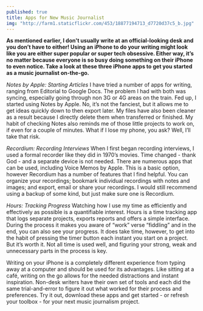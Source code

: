 ```yaml
---
published: true
title: Apps for New Music Journalist
img: "http://farm1.staticflickr.com/453/18877194713_d7720d37c5_b.jpg"
---
```


**As mentioned earlier, I don't usually write at an official-looking desk and you don’t have to either! Using an iPhone to do your writing might look like you are either super popular or super tech obsessive. Either way, it’s no matter because everyone is so busy doing something on their iPhone to even notice. Take a look at these three iPhone apps to get you started as a music journalist on-the-go.**

*Notes by Apple: Starting Articles*
I have tried a number of apps for writing, ranging from Editorial to Google Docs. The problem I had with both was syncing, especially going through non 3G or 4G areas on the train. Fed up, I started using Notes by Apple. No, it’s not the fanciest, but it allows me to get ideas quickly down to then export later. My files have also been cleaner as a result because I directly delete them when transferred or finished. My habit of checking Notes also reminds me of those little projects to work on, if even for a couple of minutes. What if I lose my phone, you ask? Well, I’ll take that risk. 

*Recordium: Recording Interviews*
When I first began recording interviews, I used a formal recorder like they did in 1970’s movies. Time changed - thank God - and a separate device is not needed. There are numerous apps that can be used, including Voice Memos by Apple. This is a basic option, however Recordium has a number of features that I find helpful. You can organize your recordings; bookmark individual recordings with notes and images; and export, email or share your recordings. I would still recommend using a backup of some kind, but just make sure one is Recordium. 

*Hours: Tracking Progress*
Watching how I use my time as efficiently and effectively as possible is a quantifiable interest. Hours is a time tracking app that logs separate projects, exports reports and offers a simple interface. During the process it makes you aware of “work” verse “fiddling” and in the end, you can also see your progress. It does take time, however, to get into the habit of pressing the timer button each instant you start on a project. But it’s worth it. Not all time is used well, and figuring your strong, weak and unnecessary parts in the process is key. 

Writing on your iPhone is a completely different experience from typing away at a computer and should be used for its advantages. Like sitting at a café, writing on the go allows for the needed distractions and instant inspiration. Non-desk writers have their own set of tools and each did the same trial-and-error to figure it out what worked for their process and preferences. Try it out, download these apps and get started - or refresh your toolbox - for your next music journalism project. 
